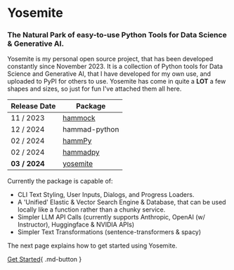 # Yosemite

### The Natural Park of **easy-to-use** Python Tools for **Data Science** & **Generative AI**.

Yosemite is my personal open source project, that has been developed constantly since November 2023. It is a collection of Python tools for Data Science and Generative AI, that I have developed for my own use, and uploaded to PyPI for others to use.
Yosemite has come in quite a **LOT** a few shapes and sizes, so just for fun I've attached them all here.

Release Date | Package 
------------ | -------------
11 / 2023 | [hammock](https://github.com/hxmmad/hammock/commits/main/) 
12 / 2024 | hammad-python 
02 / 2024 | [hammPy](https://github.com/hsaeed3/hammad-python-legacy/commit/3837de3651feb17342b4d46bdeb5957cc8174bae)
02 / 2024 | [hammadpy](https://github.com/hsaeed3/hammadpy) 
**03 / 2024** | [yosemite](https://github.com/hsaeed3/yosemite)


Currently the package is capable of:

- CLI Text Styling, User Inputs, Dialogs, and Progress Loaders.
- A 'Unified' Elastic & Vector Search Engine & Database, that can be used locally like a function rather than a chunky service.
- Simpler LLM API Calls (currently supports Anthropic, OpenAI (w/ Instructor), Huggingface & NVIDIA APIs)
- Simpler Text Transformations (sentence-transformers & spacy)

The next page explains how to get started using Yosemite.

[Get Started](./api/get_started.md){ .md-button }